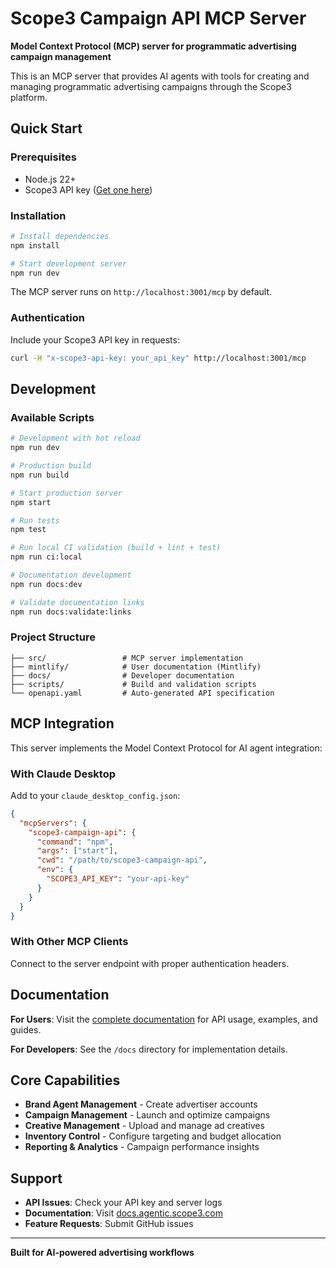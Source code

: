 # Scope3 Campaign API MCP Server

**Model Context Protocol (MCP) server for programmatic advertising campaign management**

This is an MCP server that provides AI agents with tools for creating and managing programmatic advertising campaigns through the Scope3 platform.

## Quick Start

### Prerequisites

- Node.js 22+
- Scope3 API key ([Get one here](https://app.scope3.com/api-keys))

### Installation

```bash
# Install dependencies
npm install

# Start development server
npm run dev
```

The MCP server runs on `http://localhost:3001/mcp` by default.

### Authentication

Include your Scope3 API key in requests:

```bash
curl -H "x-scope3-api-key: your_api_key" http://localhost:3001/mcp
```

## Development

### Available Scripts

```bash
# Development with hot reload
npm run dev

# Production build
npm run build

# Start production server
npm start

# Run tests
npm test

# Run local CI validation (build + lint + test)
npm run ci:local

# Documentation development
npm run docs:dev

# Validate documentation links
npm run docs:validate:links
```

### Project Structure

```
├── src/                 # MCP server implementation
├── mintlify/            # User documentation (Mintlify)
├── docs/                # Developer documentation
├── scripts/             # Build and validation scripts
└── openapi.yaml         # Auto-generated API specification
```

## MCP Integration

This server implements the Model Context Protocol for AI agent integration:

### With Claude Desktop

Add to your `claude_desktop_config.json`:

```json
{
  "mcpServers": {
    "scope3-campaign-api": {
      "command": "npm",
      "args": ["start"],
      "cwd": "/path/to/scope3-campaign-api",
      "env": {
        "SCOPE3_API_KEY": "your-api-key"
      }
    }
  }
}
```

### With Other MCP Clients

Connect to the server endpoint with proper authentication headers.

## Documentation

**For Users**: Visit the [complete documentation](https://docs.agentic.scope3.com) for API usage, examples, and guides.

**For Developers**: See the `/docs` directory for implementation details.

## Core Capabilities

- **Brand Agent Management** - Create advertiser accounts
- **Campaign Management** - Launch and optimize campaigns
- **Creative Management** - Upload and manage ad creatives
- **Inventory Control** - Configure targeting and budget allocation
- **Reporting & Analytics** - Campaign performance insights

## Support

- **API Issues**: Check your API key and server logs
- **Documentation**: Visit [docs.agentic.scope3.com](https://docs.agentic.scope3.com)
- **Feature Requests**: Submit GitHub issues

---

**Built for AI-powered advertising workflows**
